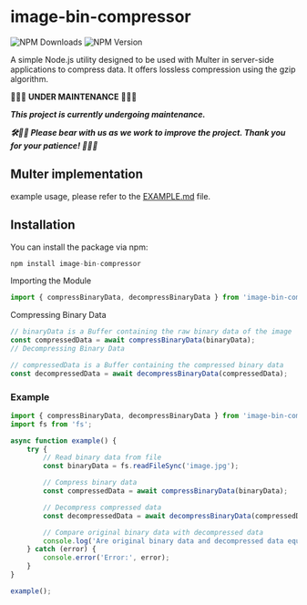 # image-bin-compressor

![NPM Downloads](https://img.shields.io/npm/dt/image-bin-compressor?style=plastic&logo=npm)
![NPM Version](https://img.shields.io/npm/v/image-bin-compressor)

A simple Node.js utility designed to be used with Multer in server-side applications to compress data.
It offers lossless compression using the gzip algorithm.

🚧🔧🚨 **UNDER MAINTENANCE** 🚨🔧🚧

***This project is currently undergoing maintenance.***

***🛠️👷‍♂️ Please bear with us as we work to improve the project. Thank you for your patience! 👷‍♀️🔨***
## Multer implementation

example usage, please refer to the [EXAMPLE.md](EXAMPLE.md) file.

## Installation

You can install the package via npm:

```javascript
npm install image-bin-compressor
```

Importing the Module

```javascript
import { compressBinaryData, decompressBinaryData } from 'image-bin-compressor';
```

Compressing Binary Data

```javascript
// binaryData is a Buffer containing the raw binary data of the image
const compressedData = await compressBinaryData(binaryData);
// Decompressing Binary Data

// compressedData is a Buffer containing the compressed binary data
const decompressedData = await decompressBinaryData(compressedData);
```

### Example

```javascript
import { compressBinaryData, decompressBinaryData } from 'image-bin-compressor';
import fs from 'fs';

async function example() {
    try {
        // Read binary data from file
        const binaryData = fs.readFileSync('image.jpg');

        // Compress binary data
        const compressedData = await compressBinaryData(binaryData);

        // Decompress compressed data
        const decompressedData = await decompressBinaryData(compressedData);

        // Compare original binary data with decompressed data
        console.log('Are original binary data and decompressed data equal?', Buffer.compare(binaryData, decompressedData) === 0);
    } catch (error) {
        console.error('Error:', error);
    }
}

example();
```


